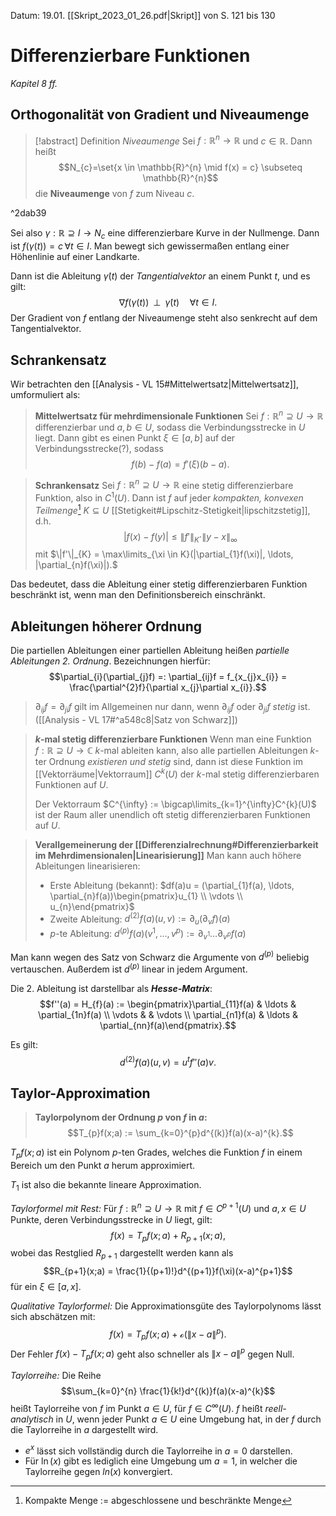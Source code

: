 Datum: 19.01.
[[Skript_2023_01_26.pdf|Skript]] von S. 121 bis 130

# Differenzierbare Funktionen
*Kapitel 8 ff.*

## Orthogonalität von Gradient und Niveaumenge

> [!abstract] Definition *Niveaumenge*
> Sei $f: \mathbb{R}^{n} \to \mathbb{R}$  und $c \in \mathbb{R}$. Dann heißt $$N_{c}=\set{x \in \mathbb{R}^{n} \mid f(x) = c} \subseteq \mathbb{R}^{n}$$ die **Niveaumenge** von $f$ zum Niveau $c$.
> 

^2dab39

Sei also $\gamma: \mathbb{R} \supseteq I \to N_{c}$ eine differenzierbare Kurve in der Nullmenge.
Dann ist $f(\gamma(t))=c \, \forall t \in I$. Man bewegt sich gewissermaßen entlang einer Höhenlinie auf einer Landkarte.

Dann ist die Ableitung $\dot\gamma(t)$ der *Tangentialvektor* an einem Punkt $t$, und es gilt: $$\nabla f(\gamma(t)) \;\; \bot \;\; \dot\gamma(t) \quad \forall t \in I.$$
Der Gradient von $f$ entlang der Niveaumenge steht also senkrecht auf dem Tangentialvektor.

## Schrankensatz

Wir betrachten den [[Analysis - VL 15#Mittelwertsatz|Mittelwertsatz]], umformuliert als: 

> **Mittelwertsatz für mehrdimensionale Funktionen**
> Sei $f: \mathbb{R}^{n} \supseteq U \to \mathbb{R}$ differenzierbar und $a,b \in U$, sodass die Verbindungsstrecke in $U$ liegt.
> Dann gibt es einen Punkt $\xi \in [a,b]$ auf der Verbindungsstrecke(?), sodass $$f(b) - f(a) = f'(\xi)(b-a).$$

> **Schrankensatz**
> Sei $f: \mathbb{R}^{n} \supseteq U \to \mathbb{R}$ eine stetig differenzierbare Funktion, also in $C^{1}(U)$.
> Dann ist $f$ auf jeder *kompakten, konvexen Teilmenge*[^1] $K \subseteq U$ [[Stetigkeit#Lipschitz-Stetigkeit|lipschitzstetig]], d.h. $$|f(x) - f(y)|\leq \|f'\|_{K}\cdot\|y-x\|_{\infty}$$ mit $\|f'\|_{K} = \max\limits_{\xi \in K}(|\partial_{1}f(\xi)|, \ldots, |\partial_{n}f(\xi)|).$

[^1]: Kompakte Menge := abgeschlossene und beschränkte Menge

Das bedeutet, dass die Ableitung einer stetig differenzierbaren Funktion beschränkt ist, wenn man den Definitionsbereich einschränkt.

## Ableitungen höherer Ordnung

Die partiellen Ableitungen einer partiellen Ableitung heißen *partielle Ableitungen 2. Ordnung*.
Bezeichnungen hierfür: $$\partial_{i}(\partial_{j}f) =: \partial_{ij}f = f_{x_{j}x_{i}} = \frac{\partial^{2}f}{\partial x_{j}\partial x_{i}}.$$

> $\partial_{ij}f = \partial_{ji}f$ gilt im Allgemeinen nur dann, wenn $\partial_{ij}f$ oder $\partial_{ji}f$ *stetig* ist. ([[Analysis - VL 17#^a548c8|Satz von Schwarz]])


> **$k$-mal stetig differenzierbare Funktionen**
> Wenn man eine Funktion $f: \mathbb{R}\supseteq U \to \mathbb{C}$ $k$-mal ableiten kann, also alle partiellen Ableitungen $k$-ter Ordnung *existieren und stetig* sind, dann ist diese Funktion im [[Vektorräume|Vektorraum]] $C^{k}(U)$ der $k$-mal stetig differenzierbaren Funktionen auf $U$.
> 
> Der Vektorraum $C^{\infty} := \bigcap\limits_{k=1}^{\infty}C^{k}(U)$ ist der Raum aller unendlich oft stetig differenzierbaren Funktionen auf $U$.

> **Verallgemeinerung der [[Differenzialrechnung#Differenzierbarkeit im Mehrdimensionalen|Linearisierung]]**
> Man kann auch höhere Ableitungen linearisieren:
> - Erste Ableitung (bekannt): $df(a)u = (\partial_{1}f(a), \ldots, \partial_{n}f(a))\begin{pmatrix}u_{1} \\ \vdots \\ u_{n}\end{pmatrix}$
> - Zweite Ableitung: $d^{(2)}f(a)(u,v) := \partial_{u}(\partial_{v}f)(a)$
> - $p$-te Ableitung: $d^{(p)}f(a)(v^{1},\ldots,v^{p}) := \partial_{v^{1}}\ldots\partial_{v^{p}}f(a)$

Man kann wegen des Satz von Schwarz die Argumente von $d^{(p)}$ beliebig vertauschen.
Außerdem ist $d^{(p)}$ linear in jedem Argument.

Die 2. Ableitung ist darstellbar als ***Hesse-Matrix***: $$f''(a) = H_{f}(a) := \begin{pmatrix}\partial_{11}f(a) & \ldots & \partial_{1n}f(a) \\ \vdots & & \vdots \\ \partial_{n1}f(a) & \ldots & \partial_{nn}f(a)\end{pmatrix}.$$

Es gilt: $$d^{(2)}f(a)(u,v) = u^{t}f''(a)v.$$
## Taylor-Approximation

> **Taylorpolynom der Ordnung $p$ von $f$ in $a$:**
> $$T_{p}f(x;a) := \sum_{k=0}^{p}d^{(k)}f(a)(x-a)^{k}.$$

$T_{p}f(x;a)$ ist ein Polynom $p$-ten Grades, welches die Funktion $f$ in einem Bereich um den Punkt $a$ herum approximiert. 

$T_{1}$ ist also die bekannte lineare Approximation.

*Taylorformel mit Rest:*
Für $f: \mathbb{R}^{n}\supseteq U \to \mathbb{R}$ mit $f \in C^{p+1}(U)$ und $a,x \in U$ Punkte, deren Verbindungsstrecke in $U$ liegt, gilt: $$f(x) = T_{p}f(x;a) + R_{p+1}(x;a),$$ wobei das Restglied $R_{p+1}$ dargestellt werden kann als $$R_{p+1}(x;a) = \frac{1}{(p+1)!}d^{(p+1)}f(\xi)(x-a)^{p+1}$$für ein $\xi \in [a,x]$.

*Qualitative Taylorformel:*
Die Approximationsgüte des Taylorpolynoms lässt sich abschätzen mit: $$f(x) = T_{p}f(x;a) + \mathcal{o}(\|x-a\|^{p}).$$ Der Fehler $f(x) - T_{p}f(x;a)$ geht also schneller als $\|x-a\|^{p}$ gegen Null.

*Taylorreihe:*
Die Reihe $$\sum_{k=0}^{n} \frac{1}{k!}d^{(k)}f(a)(x-a)^{k}$$heißt Taylorreihe von $f$  im Punkt $a \in U$, für $f \in C^{\infty}(U)$.
$f$ heißt *reell-analytisch* in $U$, wenn jeder Punkt $a \in U$ eine Umgebung hat, in der $f$ durch die Taylorreihe in $a$ dargestellt wird.

- $e^{x}$ lässt sich vollständig durch die Taylorreihe in $a=0$ darstellen.
- Für $\ln(x)$ gibt es lediglich eine Umgebung um $a=1$, in welcher die Taylorreihe gegen $ln(x)$ konvergiert.